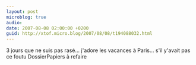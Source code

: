 ```yaml
---
layout: post
microblog: true
audio: 
date: 2007-08-08 02:00:00 +0200
guid: http://xtof.micro.blog/2007/08/08/t194088032.html
---
```

3 jours que ne suis pas rasé... j'adore les vacances à Paris... s'il y'avait pas ce foutu DossierPapiers à refaire
